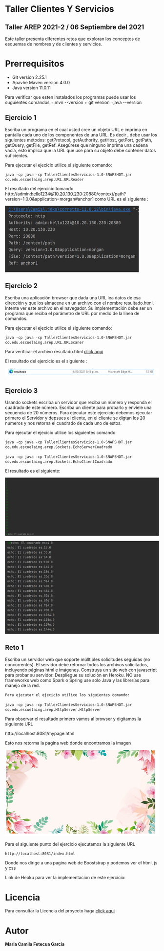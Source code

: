 # Taller Clientes Y Servicios
## Taller AREP 2021-2 / 06 Septiembre del 2021
  Este taller presenta diferentes retos que exploran los conceptos de 
  esquemas de nombres y de clientes y servicios. 

# Prerrequisitos 
  + Git version 2.25.1
  + Apavhe Maven version 4.0.0
  + Java version 11.0.11
  
 Para verificar que esten instalados los programas puede usar los suguientes comandos
    + mvn --version
    + git version
    +java --version
    
  ## Ejercicio 1
  
   Escriba un programa en el cual usted cree un objeto URL e imprima en pantalla 
   cada uno de los componentes de una URL. Es decir , debe usar los siguientes métodos: 
   getProtocol, getAuthority, getHost, getPort, getPath, getQuery, getFile, getRef. 
   Asegúrese que ninguno imprima una cadena vacía, esto implica que la URL que use 
   para su objeto debe contener datos suficientes.
   
   Para ejecutar el ejecicio utilice el siguiente comando:
   
    java -cp java -cp TallerClientesServicios-1.0-SNAPSHOT.jar co.edu.escuelaing.arep.URL.URLReader
    

El resultado del ejercicio tomando http://admin:hello1234@10.20.130.230:20880/context/path?version=1.0.0&application=morgan#anchor1 como URL es el siguiente :
   
 ![Imagen](https://github.com/camilaFetecua/TallerClientesYServicios-Arep/blob/master/Imagenes/Ejercicio1.PNG)
  
    
    
    
   ## Ejercicio 2
   
   Escriba una aplicación browser que dada una URL lea datos de esa dirección y 
   que los almacene en un archivo con el nombre resultado.html. Intente ver este 
   archivo en el navegador. Su implementación debe ser un programa que reciba el 
   parámetro de URL por medio de la línea de comandos.
   
   Para ejecutar el ejecicio utilice el siguiente comando:
   
    java -cp java -cp TallerClientesServicios-1.0-SNAPSHOT.jar co.edu.escuelaing.arep.URL.URLScaner
      
   
   Para verificar el archivo resultado.html  [click aqui](https://github.com/camilaFetecua/TallerClientesYServicios-Arep/blob/master/resultado.html)
      
   El resultado del ejercicio es el siguiente :
    
   ![Imagen](https://github.com/camilaFetecua/TallerClientesYServicios-Arep/blob/master/Imagenes/Ejercicio2.PNG)
      
    
     
   ## Ejercicio 3
   
   Usando sockets escriba un servidor que reciba un número y responda el cuadrado de 
   este número. Escriba un cliente para probarlo y envíele una secuencia de 20 números.
   Para ejecutar este ejercicio debemos ejecutar primero el Servidor y depsues el cliente,
   en el cliente se digtan los 20 numeros y nos retorna el cuadrado de cada uno de estos.
   
   Para ejecutar el ejecicio utilice los siguientes comando:
   
    java -cp java -cp TallerClientesServicios-1.0-SNAPSHOT.jar co.edu.escuelaing.arep.Sockets.EchoServerCuadrado
      
    java -cp java -cp TallerClientesServicios-1.0-SNAPSHOT.jar co.edu.escuelaing.arep.Sockets.EchoClientCuadrado
        
  El resultado es el siguiente:
   
   ![Imagen](https://github.com/camilaFetecua/TallerClientesYServicios-Arep/blob/master/Imagenes/Ejercicio3a.PNG)

   ![Imagen](https://github.com/camilaFetecua/TallerClientesYServicios-Arep/blob/master/Imagenes/Ejercicio3b.PNG)

   
   ## Reto 1
   
   Escriba un servidor web que soporte múlltiples solicitudes seguidas (no concurrentes).      El servidor debe retornar todos los archivos solicitados, incluyendo páginas html e        imágenes. Construya un sitio web con javascript para probar su servidor. Despliegue su      solución en Heroku. NO use frameworks web como Spark o Spring use solo Java y las          librerías para manejo de la red.
   
    Para ejecutar el ejecicio utilice los siguientes comando:
   
    java -cp java -cp TallerClientesServicios-1.0-SNAPSHOT.jar co.edu.escuelaing.arep.HttpServer.HttpServer
       
   Para observar el resultado  primero vamos al browser y digitamos la siguiente URL  
   
   http://localhost:8081/mypage.html
   
   Esto nos retorma la pagina web donde encontramos la imagen 
   
   ![Imagen](https://github.com/camilaFetecua/TallerClientesYServicios-Arep/blob/master/Imagenes/Reto1a.PNG)
   
   
   
   Para el siguiente punto del ejercicio ejecutamos la siguiente URL 
   
    http://localhost:8081/index.html 
    
   Donde nos dirige a una pagina web de Booststrap y podemos ver el html, js y css
   
   
   
   Link de Heoku para ver la implementacion de este ejercicio:
    
    
   # Licencia

  Para consultar la Licencia del proyecto haga [click aqui](https://github.com/camilaFetecua/TallerClientesYServicios-Arep/blob/master/LICENSE.txt)
  
  
# Autor 
  **Maria Camila Fetecua Garcia** 
       
       
       
       
    
